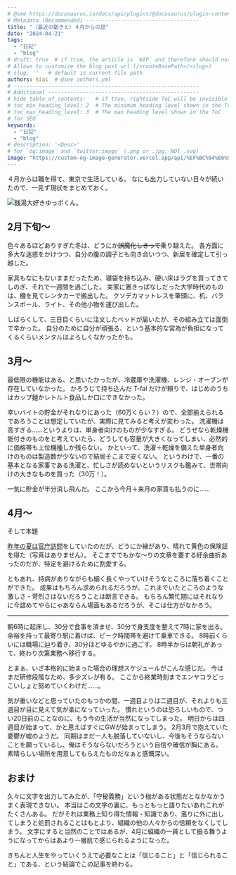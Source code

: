 ```yaml
---
# @see https://docusaurus.io/docs/api/plugins/@docusaurus/plugin-content-blog#markdown-front-matter
# Metadata (Recommended) ------------------------------------
title: "（最近の動きと）４月からの話"
date: "2024-04-21"
tags:
  - "日記"
  - "blog"
# draft: true  # if true, the article is `WIP` and therefore should not be published yet
# Allows to customize the blog post url (/<routeBasePath>/<slug>)
# slug: ''   # default is current file path
authors: kiai  # @see authors.yml
# -----------------------------------------------------------
# Additional ------------------------------------------------
# hide_table_of_contents:   # if true, rightside ToC will be invisible
# toc_min_heading_level: 2  # The minimum heading level shown in the ToC
# toc_max_heading_level: 3  # The max heading level shown in the ToC
# for SEO
keywords:
  - "日記"
  - "blog"
# description: '<Desc>'
# for `og:image` and `twitter:image` (.png or .jpg, NOT .svg)
image: "https://custom-og-image-generator.vercel.app/api/%EF%BC%94%E6%9C%88%E3%81%8B%E3%82%89%E3%81%AE%E8%A9%B1.png?theme=light&copyright=Kiai+de+Nantoka&logo=https%3A%2F%2Fyuppokun.com%2Fimg%2Fyuppokun_menu.png&avater=https%3A%2F%2Favatars.githubusercontent.com%2Fu%2F20794309&author=Kiai&aka=%40Ningensei848&site=%E6%B0%97%E5%90%88%E3%81%A7%E3%81%AA%E3%82%93%E3%81%A8%E3%81%8B&tags=%E6%97%A5%E8%A8%98&tags=blog"
---
```


４月からは職を得て、東京で生活している。
なにも出力していない日々が続いたので、一先ず現状をまとめておく。

![銭湯大好きゆっポくん。](https://yuppokun.com/img/yuppokun_front.png)

<!-- truncate -->

## 2月下旬～

色々あるほどありすぎた冬は、どうにか~~誤魔化しきって~~乗り越えた。
各方面に多大な迷惑をかけつつ、自分の腹の調子とも向き合いつつ、新居を確定して引っ越した。

家具もなにもないままだったため、寝袋を持ち込み、硬い床はラグを買ってきてしのぎ、それで一週間を過ごした。
実家に置きっぱなしだった大学時代のものは、機を見てレンタカーで搬出した。
クソデカマットレスを筆頭に、机、バランスボール、ライト、その他小物を運び出した。

しばらくして、三日目くらいに注文したベッドが届いたが、その組み立ては面倒で辛かった。
自分のために自分が頑張る、という基本的な営為が負担になってくるくらいメンタルはよろしくなかったかも。

## 3月～

最低限の機能はある、と思いたかったが、冷蔵庫や洗濯機、レンジ・オーブンが存在していなかった。
かろうじて持ち込んだ T-fal だけが頼りで、はじめのうちはカップ麺かレトルト食品しか口にできなかった。

幸いバイトの貯金がそれなりにあった（60万くらい？）ので、全部揃えられるであろうことは想定していたが、実際に見てみると考えが変わった。
洗濯機は高すぎる……というよりは、単身者向けのものが少なすぎる。
どうせなら乾燥機能付きのものをと考えていたら、どうしても容量が大きくなってしまい、必然的に価格帯も上位機種しか残らない。
かといって、洗濯＋乾燥を備えた単身者向けのものは製造数が少ないので結局そこまで安くない。
というわけで、一番の基本となる家事である洗濯と、忙しさが読めないというリスクも鑑みて、世帯向けの大きなものを買った（30万！）。

一気に貯金が半分消し飛んだ。
ここから今月＋来月の家賃も払うのに……

## 4月～

そして本題

[昨年の夏は官庁訪問](content/blogs/2023/07/05.md)をしていたのだが、どうにか縁があり、晴れて黄色の保険証を得た（写真はありません）。
そこまででもかな～りの文章を要する紆余曲折あったのだが、特定を避けるために割愛する。

ともあれ、持病がありながらも細く長くやっていけそうなところに落ち着くことができた。
成果はもちろん求められるだろうが、これまでいたところのような激しさ・苛烈さはないだろうことは断言できる。
もちろん繁忙期にはそれなりに今詰めてやらにゃあならん場面もあるだろうが、そこは仕方がなかろう。

---

朝6時に起床し、30分で食事を済ませ、30分で身支度を整えて7時に家を出る。
余裕を持って最寄り駅に着けば、ピーク時間帯を避けて乗車できる。
8時前くらいには職場に辿り着き、30分ほどゆるやかに過ごす。
8時半からは朝礼があって、終わり次第業務へ移行する。

とまぁ、いざ本格的に始まった場合の理想スケジュールがこんな感じだ。
今はまだ研修段階なため、多少ズレが有る。
ここから終業時刻までエンヤコラどっこいしょと努めていくわけだ……。

気が重いなどと思っていたのもつかの間、一週目よりは二週目が、それよりも三週目が目に見えて気が楽になっていった。
慣れというのは恐ろしいもので、つい20日前のことなのに、もう今の生活が当然になってしまった。
明日からは四週目が始まって、かと思えばすぐにGWが始まってしまう。
2月3月で抱えていた憂鬱が嘘のようだ。
同期はまだ一人も脱落していないし、今後もそうならないことを願っているし、俺はそうならないだろうという自信や確信が胸にある。
素晴らしい場所を用意してもらえたものだなぁと感慨深い。

## おまけ

久々に文字を出力してみたが、「守秘義務」という枷がある状態だとなかなかうまく表現できない。
本当はこの文字の裏に、もっともっと語りたいあれこれがたくさんある。
だがそれは業務上知り得た情報・知識であり、濫りに外に出してしまうと処罰されることはもとより、組織の他の人々からの信頼をなくしてしまう。
文字にすると当然のことではあるが、4月に組織の一員として振る舞うようになってからはあより一層肌で感じられるようになった。

きちんと人生をやっていくうえで必要なことは「信じること」と「信じられること」である、という結論でこの記事を終わる。
